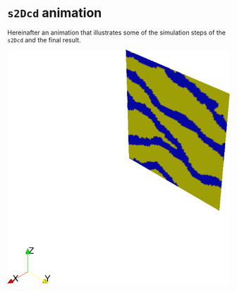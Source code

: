 # `s2Dcd` animation

Hereinafter an animation that illustrates some of the simulation steps
of the `s2Dcd` and the final result.

![s2Dcd simulation](animation.gif?raw=true "s2Dcd simulation")
